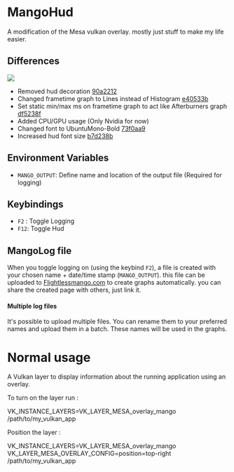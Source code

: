 # MangoHud

A modification of the Mesa vulkan overlay. mostly just stuff to make my life easier.

## Differences

![](gifs/overlay_example.gif)

- Removed hud decoration [90a2212](https://github.com/flightlessmango/mesa/commit/90a2212055a8047d46d0220d5fdc30a76900aaed)
- Changed frametime graph to Lines instead of Histogram [e40533b](https://github.com/flightlessmango/mesa/commit/e40533b7f46858e5b9f08829e789277b2364d5d1)
- Set static min/max ms on frametime graph to act like Afterburners graph [df5238f](https://github.com/flightlessmango/mesa/commit/df5238f990218f5d6e698d572b05ddd19e52b108)
- Added CPU/GPU usage (Only Nvidia for now)
- Changed font to UbuntuMono-Bold [73f0aa9](https://github.com/flightlessmango/mesa/commit/73f0aa94d382365205a4a4128d82208315b0b190)
- Increased hud font size [b7d238b](https://github.com/flightlessmango/mesa/commit/b7d238b07eb82153f272d34bf7d1353b701f32e0)

## Environment Variables
- `MANGO_OUTPUT`: Define name and location of the output file (Required for logging)

## Keybindings
- `F2` : Toggle Logging
- `F12`: Toggle Hud

## MangoLog file

When you toggle logging on (using the keybind `F2`), a file is created with your chosen name + date/time stamp (`MANGO_OUTPUT`). this file can be uploaded to [Flightlessmango.com](https://flightlessmango.com/logs/new) to create graphs automatically.
you can share the created page with others, just link it.

#### Multiple log files

It's possible to upload multiple files. You can rename them to your preferred names and upload them in a batch.
These names will be used in the graphs.

# Normal usage
A Vulkan layer to display information about the running application
using an overlay.

To turn on the layer run :

VK_INSTANCE_LAYERS=VK_LAYER_MESA_overlay_mango /path/to/my_vulkan_app

Position the layer :

VK_INSTANCE_LAYERS=VK_LAYER_MESA_overlay_mango VK_LAYER_MESA_OVERLAY_CONFIG=position=top-right /path/to/my_vulkan_app
